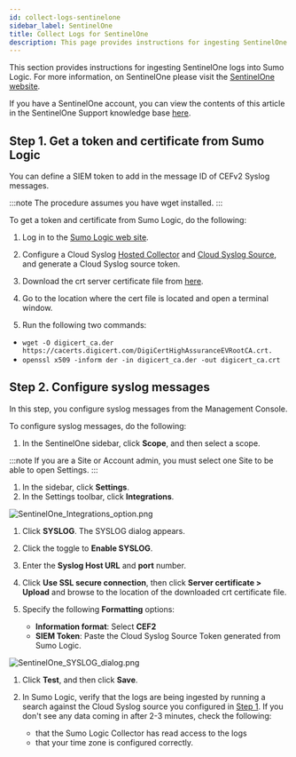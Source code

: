 ```yaml
---
id: collect-logs-sentinelone
sidebar_label: SentinelOne
title: Collect Logs for SentinelOne
description: This page provides instructions for ingesting SentinelOne logs into Sumo Logic.
---
```



This section provides instructions for ingesting SentinelOne logs into Sumo Logic. For more information, on SentinelOne please visit the [SentinelOne website](https://www.sentinelone.com/).

If you have a SentinelOne account, you can view the contents of this article in the SentinelOne Support knowledge base [here](https://support.sentinelone.com/hc/en-us/articles/360007044894-Syslog-Integration-with-Sumo-Logic).

## Step 1. Get a token and certificate from Sumo Logic

You can define a SIEM token to add in the message ID of CEFv2 Syslog messages.

:::note
The procedure assumes you have wget installed.
:::

To get a token and certificate from Sumo Logic, do the following:

1. Log in to the [Sumo Logic web site](https://www.sumologic.com/).

1. Configure a Cloud Syslog [Hosted Collector](/docs/send-data/collector-faq#configure-limits-collector-caching) and [Cloud Syslog Source](/docs/send-data/hosted-collectors/cloud-syslog-source), and generate a Cloud Syslog source token. 

1. Download the crt server certificate file from [here](https://www.digicert.com/CACerts/DigiCertHighAssuranceEVRootCA.crt).

1. Go to the location where the cert file is located and open a terminal window.

1. Run the following two commands:
  * `wget -O digicert_ca.der https://cacerts.digicert.com/DigiCertHighAssuranceEVRootCA.crt.`
  * `openssl x509 -inform der -in digicert_ca.der -out digicert_ca.crt`

## Step 2. Configure syslog messages

In this step, you configure syslog messages from the Management Console.

To configure syslog messages, do the following:

1. In the SentinelOne sidebar, click **Scope**, and then select a scope.

  :::note
  If you are a Site or Account admin, you must select one Site to be able to open Settings.
  :::

1. In the sidebar, click **Settings**.
1. In the Settings toolbar, click **Integrations**.

  ![SentinelOne_Integrations_option.png](/img/send-data/SentinelOne_Integrations_option.png)

1. Click **SYSLOG**. The SYSLOG dialog appears.
1. Click the toggle to **Enable SYSLOG**.
1. Enter the **Syslog Host URL** and **port** number.
1. Click **Use SSL secure connection**, then click **Server certificate \> Upload** and browse to the location of the downloaded crt certificate file.
1. Specify the following **Formatting** options:

   * **Information format**: Select **CEF2**
   * **SIEM Token**: Paste the Cloud Syslog Source Token generated from Sumo Logic.

  ![SentinelOne_SYSLOG_dialog.png](/img/send-data/SentinelOne_SYSLOG_dialog.png)

1. Click **Test**, and then click **Save**.

1. In Sumo Logic, verify that the logs are being ingested by running a search against the Cloud Syslog source you configured in [Step 1](#step-1-get-a-token-and-certificate-from-sumo-logic). If you don't see any data coming in after 2-3 minutes, check the following:

   * that the Sumo Logic Collector has read access to the logs
   * that your time zone is configured correctly.

 
